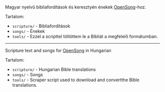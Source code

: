 Magyar nyelvű bibliafordítások és keresztyén énekek [OpenSong](http://wwww.opensong.org)-hoz. 

Tartalom:
 - `scripture/` - Bibliafordítások
 - `songs/` - Énekek
 - `tools/` - Ezzel a scripttel töltöttem le a Bibliát a megfelelő formátumban. 

****

Scripture text and songs for [OpenSong](http://wwww.opensong.org) in Hungarian

Tartalom:
 - `scripture/` - Hungarian Bible translations
 - `songs/` - Songs
 - `tools/` - Scraper script used to download and convertthe Bible translations.
  
